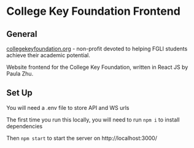 # College Key Foundation Frontend

## General

[collegekeyfoundation.org](https://www.collegekeyfoundation.org) - non-profit devoted to helping FGLI students achieve their academic potential.

Website frontend for the College Key Foundation, written in React JS by Paula Zhu.

## Set Up

You will need a .env file to store API and WS urls

The first time you run this locally, you will need to run `npm i` to install dependencies

Then `npm start` to start the server on http://localhost:3000/
